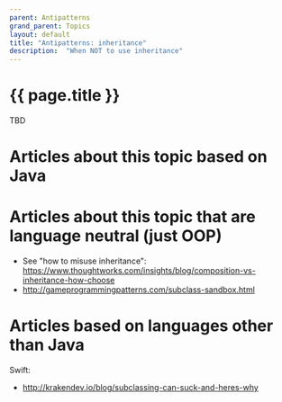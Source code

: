 ```yaml
---
parent: Antipatterns
grand_parent: Topics
layout: default
title: "Antipatterns: inheritance"
description:  "When NOT to use inheritance"
---
```


# {{ page.title }}


TBD

# Articles about this topic based on Java


# Articles about this topic that are language neutral (just OOP)

* See "how to misuse inheritance": https://www.thoughtworks.com/insights/blog/composition-vs-inheritance-how-choose
* http://gameprogrammingpatterns.com/subclass-sandbox.html


# Articles based on languages other than Java

Swift:

* http://krakendev.io/blog/subclassing-can-suck-and-heres-why
